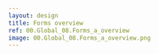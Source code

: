 ```yaml
---
layout: design
title: Forms overview
ref: 00.Global_08.Forms_a_overview
image: 00.Global_08.Forms_a_overview.png
---
```

